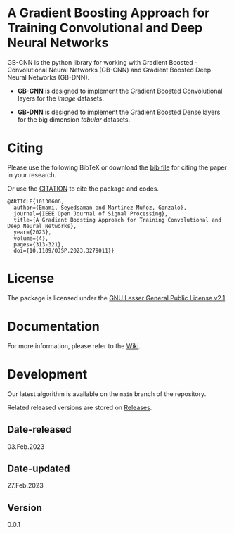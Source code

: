 # A Gradient Boosting Approach for Training Convolutional and Deep Neural Networks 	

GB-CNN is the python library for working with Gradient Boosted - Convolutional Neural Networks (GB-CNN) and Gradient Boosted Deep Neural Networks (GB-DNN).

* **GB-CNN** is designed to implement the Gradient Boosted Convolutional layers for the *image* datasets.

* **GB-DNN** is designed to implement the Gradient Boosted Dense layers for the big dimension *tabular* datasets.


# Citing

Please use the following BibTeX or download the [bib file](scholar.bib) for citing the paper in your research.

Or use the [CITATION](CITATION.cff) to cite the package and codes.

```
@ARTICLE{10130606,
  author={Emami, Seyedsaman and Martínez-Muñoz, Gonzalo},
  journal={IEEE Open Journal of Signal Processing}, 
  title={A Gradient Boosting Approach for Training Convolutional and Deep Neural Networks}, 
  year={2023},
  volume={4},
  pages={313-321},
  doi={10.1109/OJSP.2023.3279011}}

```

# License

The package is licensed under the [GNU Lesser General Public License v2.1](https://github.com/GAA-UAM/GBNN/blob/main/LICENSE).

# Documentation

For more information, please refer to the [Wiki](https://github.com/GAA-UAM/GB-CNN/wiki).

# Development

Our latest algorithm is available on the `main` branch of the repository.

Related released versions are stored on [Releases](https://github.com/GAA-UAM/GB-CNN/releases).


## Date-released
03.Feb.2023

## Date-updated
27.Feb.2023

## Version
0.0.1
